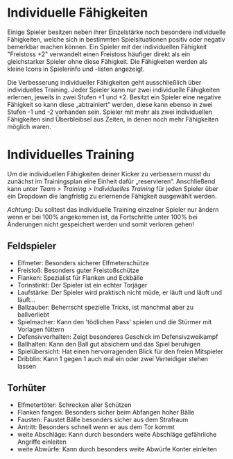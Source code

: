 # Individuelle Fähigkeiten

Einige Spieler besitzen neben ihrer Einzelstärke noch besondere individuelle Fähigkeiten, welche sich in bestimmten Spielsituationen positiv oder negativ bemerkbar machen können. Ein Spieler mit der individuellen Fähigkeit "Freistoss +2" verwandelt einen Freistoss häufiger direkt als ein gleichstarker Spieler ohne diese Fähigkeit. Die Fähigkeiten werden als kleine Icons in Spielerinfo und -listen angezeigt.

Die Verbesserung individueller Fähigkeiten geht ausschließlich über individuelles Training. Jeder Spieler kann nur zwei individuelle Fähigkeiten erlernen, jeweils in zwei Stufen +1 und +2. Besitzt ein Spieler eine negative Fähigkeit so kann diese „abtrainiert“ werden, diese kann ebenso in zwei Stufen -1 und -2 vorhanden sein.  Spieler mit mehr als zwei individuellen Fähigkeiten sind Überbleibsel aus Zeiten, in denen noch mehr Fähigkeiten möglich waren.

# Individuelles Training

Um die individuellen Fähigkeiten deiner Kicker zu verbessern musst du zunächst im Trainingsplan eine Einheit dafür „reservieren“. Anschließend kann unter _Team > Training > Individuelles Training_ für jeden Spieler über ein Dropdown die langfristig zu erlernende Fähigkeit ausgewählt werden.

*Achtung*: Du solltest das individuelle Training einzelner Spieler nur ändern wenn er bei 100% angekommen ist, da Fortschritte unter 100% bei Änderungen nicht gespeichert werden und somit verloren gehen!

## Feldspieler

* Elfmeter: Besonders sicherer Elfmeterschütze
* Freistoß: Besonders guter Freistoßschütze
* Flanken: Spezialist für Flanken und Eckbälle
* Torinstinkt: Der Spieler ist ein echter Torjäger
* Laufstärke: Der Spieler wird praktisch nicht müde, er läuft und läuft und läuft...
* Ballzauber: Beherrscht spezielle Tricks, ist manchmal aber zu ballverliebt
* Spielmacher: Kann den 'tödlichen Pass' spielen und die Stürmer mit Vorlagen füttern
* Defensivverhalten: Zeigt besonderes Geschick im Defensivzweikampf
* Ballhalten: Kann den Ball gut absichern und das Spiel beruhigen
* Spielübersicht: Hat einen hervorragenden Blick für den freien Mitspieler
* Dribblin: Kann 1 gegen 1 auch mal ein oder zwei Verteidiger stehen lassen

## Torhüter

* Elfmetertöter: Schrecken aller Schützen
* Flanken fangen: Besonders sicher beim Abfangen hoher Bälle
* Fausten: Faustet Bälle besonders sicher aus dem Strafraum
* Antritt: Besonders schnell wenn er aus dem Tor kommt
* weite Abschläge: Kann durch besonders weite Abschläge gefährliche Angriffe einleiten
* weite Abwürfe: Kann durch besonders weite Abwürfe Konter einleiten
